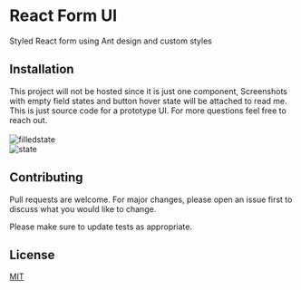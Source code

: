 # React Form UI
Styled React form using Ant design and custom styles 
## Installation

This project will not be hosted since it is just one component, Screenshots with empty field states and button hover state will be attached to read me. This is just source code for a prototype UI. For more questions feel free to reach out. <br /> <br />
![filledstate](https://user-images.githubusercontent.com/45861790/72026228-67439700-3240-11ea-825e-0786f4d030d1.png)
<br />
![state](https://user-images.githubusercontent.com/45861790/72026229-67439700-3240-11ea-8be1-a6b3182b9ca1.png) <br />



## Contributing
Pull requests are welcome. For major changes, please open an issue first to discuss what you would like to change.

Please make sure to update tests as appropriate.

## License
[MIT](https://choosealicense.com/licenses/mit/)
